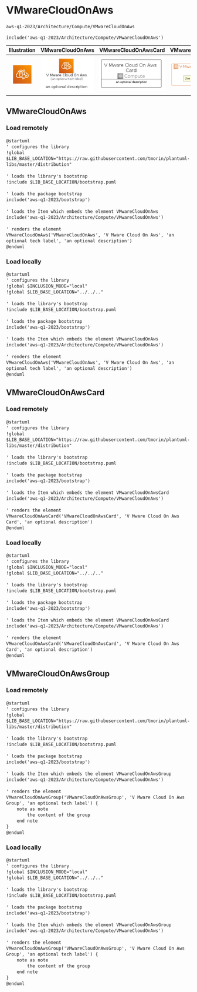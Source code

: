 # VMwareCloudOnAws


```text
aws-q1-2023/Architecture/Compute/VMwareCloudOnAws
```

```text
include('aws-q1-2023/Architecture/Compute/VMwareCloudOnAws')
```



| Illustration | VMwareCloudOnAws | VMwareCloudOnAwsCard | VMwareCloudOnAwsGroup |
| :---: | :---: | :---: | :---: |
| ![illustration for Illustration](../../../aws-q1-2023/Architecture/Compute/VMwareCloudOnAws.png) | ![illustration for VMwareCloudOnAws](../../../aws-q1-2023/Architecture/Compute/VMwareCloudOnAws.Local.png) | ![illustration for VMwareCloudOnAwsCard](../../../aws-q1-2023/Architecture/Compute/VMwareCloudOnAwsCard.Local.png) | ![illustration for VMwareCloudOnAwsGroup](../../../aws-q1-2023/Architecture/Compute/VMwareCloudOnAwsGroup.Local.png) |




## VMwareCloudOnAws

### Load remotely
```plantuml
@startuml
' configures the library
!global $LIB_BASE_LOCATION="https://raw.githubusercontent.com/tmorin/plantuml-libs/master/distribution"

' loads the library's bootstrap
!include $LIB_BASE_LOCATION/bootstrap.puml

' loads the package bootstrap
include('aws-q1-2023/bootstrap')

' loads the Item which embeds the element VMwareCloudOnAws
include('aws-q1-2023/Architecture/Compute/VMwareCloudOnAws')

' renders the element
VMwareCloudOnAws('VMwareCloudOnAws', 'V Mware Cloud On Aws', 'an optional tech label', 'an optional description')
@enduml
```

### Load locally
```plantuml
@startuml
' configures the library
!global $INCLUSION_MODE="local"
!global $LIB_BASE_LOCATION="../../.."

' loads the library's bootstrap
!include $LIB_BASE_LOCATION/bootstrap.puml

' loads the package bootstrap
include('aws-q1-2023/bootstrap')

' loads the Item which embeds the element VMwareCloudOnAws
include('aws-q1-2023/Architecture/Compute/VMwareCloudOnAws')

' renders the element
VMwareCloudOnAws('VMwareCloudOnAws', 'V Mware Cloud On Aws', 'an optional tech label', 'an optional description')
@enduml
```

## VMwareCloudOnAwsCard

### Load remotely
```plantuml
@startuml
' configures the library
!global $LIB_BASE_LOCATION="https://raw.githubusercontent.com/tmorin/plantuml-libs/master/distribution"

' loads the library's bootstrap
!include $LIB_BASE_LOCATION/bootstrap.puml

' loads the package bootstrap
include('aws-q1-2023/bootstrap')

' loads the Item which embeds the element VMwareCloudOnAwsCard
include('aws-q1-2023/Architecture/Compute/VMwareCloudOnAws')

' renders the element
VMwareCloudOnAwsCard('VMwareCloudOnAwsCard', 'V Mware Cloud On Aws Card', 'an optional description')
@enduml
```

### Load locally
```plantuml
@startuml
' configures the library
!global $INCLUSION_MODE="local"
!global $LIB_BASE_LOCATION="../../.."

' loads the library's bootstrap
!include $LIB_BASE_LOCATION/bootstrap.puml

' loads the package bootstrap
include('aws-q1-2023/bootstrap')

' loads the Item which embeds the element VMwareCloudOnAwsCard
include('aws-q1-2023/Architecture/Compute/VMwareCloudOnAws')

' renders the element
VMwareCloudOnAwsCard('VMwareCloudOnAwsCard', 'V Mware Cloud On Aws Card', 'an optional description')
@enduml
```

## VMwareCloudOnAwsGroup

### Load remotely
```plantuml
@startuml
' configures the library
!global $LIB_BASE_LOCATION="https://raw.githubusercontent.com/tmorin/plantuml-libs/master/distribution"

' loads the library's bootstrap
!include $LIB_BASE_LOCATION/bootstrap.puml

' loads the package bootstrap
include('aws-q1-2023/bootstrap')

' loads the Item which embeds the element VMwareCloudOnAwsGroup
include('aws-q1-2023/Architecture/Compute/VMwareCloudOnAws')

' renders the element
VMwareCloudOnAwsGroup('VMwareCloudOnAwsGroup', 'V Mware Cloud On Aws Group', 'an optional tech label') {
    note as note
        the content of the group
    end note
}
@enduml
```

### Load locally
```plantuml
@startuml
' configures the library
!global $INCLUSION_MODE="local"
!global $LIB_BASE_LOCATION="../../.."

' loads the library's bootstrap
!include $LIB_BASE_LOCATION/bootstrap.puml

' loads the package bootstrap
include('aws-q1-2023/bootstrap')

' loads the Item which embeds the element VMwareCloudOnAwsGroup
include('aws-q1-2023/Architecture/Compute/VMwareCloudOnAws')

' renders the element
VMwareCloudOnAwsGroup('VMwareCloudOnAwsGroup', 'V Mware Cloud On Aws Group', 'an optional tech label') {
    note as note
        the content of the group
    end note
}
@enduml
```

